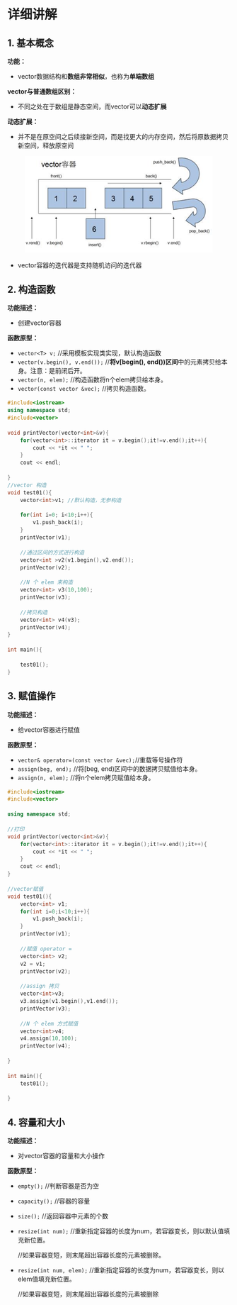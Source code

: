 # 详细讲解

## 1. 基本概念

**功能：**

* vector数据结构和**数组非常相似**，也称为**单端数组**

**vector与普通数组区别：**

* 不同之处在于数组是静态空间，而vector可以**动态扩展**

**动态扩展：**

* 并不是在原空间之后续接新空间，而是找更大的内存空间，然后将原数据拷贝新空间，释放原空间

<figure><img src="../../../../.gitbook/assets/image.png" alt=""><figcaption></figcaption></figure>

* vector容器的迭代器是支持随机访问的迭代器

## 2. 构造函数

**功能描述：**

* 创建vector容器

**函数原型：**

* `vector<T> v;` //采用模板实现类实现，默认构造函数
* `vector(v.begin(), v.end());` //**将v\[begin(), end())区间**中的元素拷贝给本身。注意：是前闭后开。
* `vector(n, elem);` //构造函数将n个elem拷贝给本身。
* `vector(const vector &vec);` //拷贝构造函数。

```cpp
#include<iostream>
using namespace std;
#include<vector>

void printVector(vector<int>&v){
    for(vector<int>::iterator it = v.begin();it!=v.end();it++){
        cout << *it << " ";
    }
    cout << endl;

}
//vector 构造
void test01(){
    vector<int>v1; //默认构造，无参构造
    
    for(int i=0; i<10;i++){
        v1.push_back(i);
    }
    printVector(v1);

    //通过区间的方式进行构造
    vector<int >v2(v1.begin(),v2.end());
    printVector(v2);

    //N 个 elem 来构造
    vector<int> v3(10,100);
    printVector(v3);

    //拷贝构造
    vector<int> v4(v3);
	printVector(v4);
}

int main(){

    test01();
}
```

## 3. 赋值操作

**功能描述：**

* 给vector容器进行赋值

**函数原型：**

* `vector& operator=(const vector &vec);`//重载等号操作符
* `assign(beg, end);` //将\[beg, end)区间中的数据拷贝赋值给本身。
* `assign(n, elem);` //将n个elem拷贝赋值给本身。

```cpp
#include<iostream>
#include<vector>

using namespace std;

//打印
void printVector(vector<int>&v){
    for(vector<int>::iterator it = v.begin();it!=v.end();it++){
        cout << *it << " ";
    }
    cout << endl;
}

//vector赋值
void test01(){
    vector<int> v1;
    for(int i=0;i<10;i++){
        v1.push_back(i);
    }
    printVector(v1);

    //赋值 operator = 
    vector<int> v2;
    v2 = v1;
    printVector(v2);

    //assign 拷贝
    vector<int>v3;
    v3.assign(v1.begin(),v1.end());
    printVector(v3);

    //N 个 elem 方式赋值
    vector<int>v4;
    v4.assign(10,100);
    printVector(v4);

}

int main(){
    test01();

}
```

## 4. 容量和大小

**功能描述：**

* 对vector容器的容量和大小操作

**函数原型：**

* `empty();` //判断容器是否为空
* `capacity();` //容器的容量
* `size();` //返回容器中元素的个数
*   `resize(int num);` //重新指定容器的长度为num，若容器变长，则以默认值填充新位置。

    //如果容器变短，则末尾超出容器长度的元素被删除。
*   `resize(int num, elem);` //重新指定容器的长度为num，若容器变长，则以elem值填充新位置。

    //如果容器变短，则末尾超出容器长度的元素被删除

